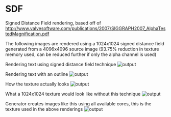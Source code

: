 SDF
===

Signed Distance Field rendering, based off of http://www.valvesoftware.com/publications/2007/SIGGRAPH2007_AlphaTestedMagnification.pdf

The following images are rendered using a 1024x1024 signed distance field generated from a 4096x4096 source image (93.75% reduction in texture memory used, can be reduced further if only the alpha channel is used)

Rendering text using signed distance field technique
![output](https://raw.github.com/jkevin1/SDF/master/Renderer/output.png)

Rendering text with an outline
![output](https://raw.github.com/jkevin1/SDF/master/Renderer/outline.png)

How the texture actually looks
![output](https://raw.github.com/jkevin1/SDF/master/Renderer/source.png)

What a 1024x1024 texture would look like without this technique
![output](https://raw.github.com/jkevin1/SDF/master/Renderer/equivalent.png)

Generator creates images like this using all available cores, this is the texture used in the above renderings
![output](https://raw.github.com/jkevin1/SDF/master/Renderer/font.png)
